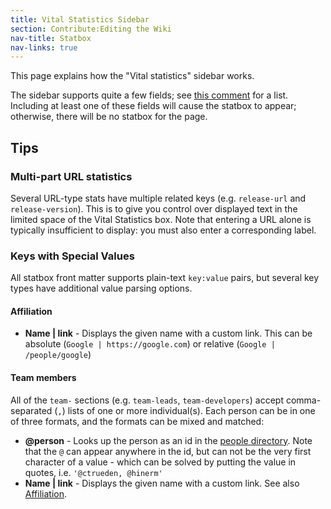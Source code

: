 ```yaml
---
title: Vital Statistics Sidebar
section: Contribute:Editing the Wiki
nav-title: Statbox
nav-links: true
---
```


This page explains how the "Vital statistics" sidebar works.

The sidebar supports quite a few fields; see [this comment](https://github.com/imagej/imagej.github.io/blob/main/_includes/layout/statbox#L31-L75) for a list. Including at least one of these fields will cause the statbox to appear; otherwise, there will be no statbox for the page.

## Tips

### Multi-part URL statistics

Several URL-type stats have multiple related keys (e.g. `release-url` and `release-version`). This is to give you control over displayed text in the limited space of the Vital Statistics box. Note that entering a URL alone is typically insufficient to display: you must also enter a corresponding label.

### Keys with Special Values

All statbox front matter supports plain-text `key:value` pairs, but several key types have additional value parsing options.

#### Affiliation

* **Name \| link** - Displays the given name with a custom link. This can be absolute (`Google | https://google.com`) or relative (`Google | /people/google`)

#### Team members

All of the `team-` sections (e.g. `team-leads`, `team-developers`) accept comma-separated (`,`) lists of one or more individual(s). Each person can be in one of three formats, and the formats can be mixed and matched:

* **@person** - Looks up the person as an id in the [people directory](/people). Note that the `@` can appear anywhere in the id, but can not be the very first character of a value - which can be solved by putting the value in quotes, i.e. `'@ctrueden, @hinerm'`
* **Name \| link** - Displays the given name with a custom link. See also [Affiliation](#affiliation).

